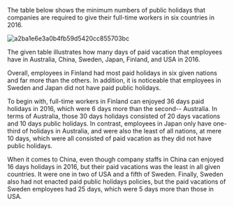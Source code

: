 The table below shows the minimum numbers of public holidays that companies are required to give their full-time workers in six countries in 2016.

![a2ba1e6e3a0b4fb59d5420cc855703bc](https://daxue-oss.koocdn.com/upload/ti/sardine/2596000-2597000/2596819/a2ba1e6e3a0b4fb59d5420cc855703bc.png)

The given table illustrates how many days of paid vacation that employees have in Australia, China, Sweden, Japan, Finland, and USA in 2016.

Overall, employees in Finland had most paid holidays in six given nations and far more than the others. In addition, it is noticeable that employees in Sweden and Japan did not have paid public holidays.

To begin with, full-time workers in Finland can enjoyed 36 days paid holidays in 2016, which were 6 days more than the second-- Australia. In terms of Australia, those 30 days holidays consisted of 20 days vacations and 10 days public holidays. In contrast, employees in Japan only have one-third of holidays in Australia, and were also the least of all nations, at mere 10 days, which were all consisted of paid vacation as they did not have public holidays.

When it comes to China, even though company staffs in China can enjoyed 16 days holidays in 2016, but their paid vacations was the least in all given countries. It were one in two of USA and a fifth of Sweden. Finally, Sweden also had not enacted paid public holidays policies, but the paid vacations of Sweden employees had 25 days, which were 5 days more than those in USA.

